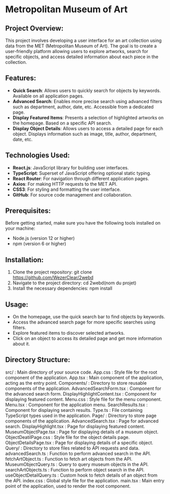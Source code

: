 # Metropolitan Museum of Art

## Project Overview:
This project involves developing a user interface for an art collection using data from the MET (Metropolitan Museum of Art). The goal is to create a user-friendly platform allowing users to explore artworks, search for specific objects, and access detailed information about each piece in the collection.

## Features:
- **Quick Search**: Allows users to quickly search for objects by keywords. Available on all application pages.
- **Advanced Search**: Enables more precise search using advanced filters such as department, author, date, etc. Accessible from a dedicated page.
- **Display Featured Items**: Presents a selection of highlighted artworks on the homepage. Based on a specific API search.
- **Display Object Details**: Allows users to access a detailed page for each object. Displays information such as image, title, author, department, date, etc.

## Technologies Used:
- **React.js**: JavaScript library for building user interfaces.
- **TypeScript**: Superset of JavaScript offering optional static typing.
- **React Router**: For navigation through different application pages.
- **Axios**: For making HTTP requests to the MET API.
- **CSS3**: For styling and formatting the user interface.
- **GitHub**: For source code management and collaboration.

## Prerequisites:
Before getting started, make sure you have the following tools installed on your machine:
- Node.js (version 12 or higher)
- npm (version 6 or higher)

## Installation:
1. Clone the project repository:
git clone https://github.com/WezerClear/2webd
2. Navigate to the project directory:
cd 2webd(nom du projet)
3. Install the necessary dependencies:
npm install
## Usage:
- On the homepage, use the quick search bar to find objects by keywords.
- Access the advanced search page for more specific searches using filters.
- Explore featured items to discover selected artworks.
- Click on an object to access its detailed page and get more information about it.

## Directory Structure:
src/ : Main directory of your source code.
  App.css : Style file for the root component of the application.
  App.tsx : Main component of the application, acting as the entry point.
  Components/ : Directory to store reusable components of the application.
    AdvancedSearchForm.tsx : Component for the advanced search form.
    DisplayHighlightContent.tsx : Component for displaying featured content.
    Menu.css : Style file for the menu component.
    Menu.tsx : Component for the application menu.
    SearchResults.tsx : Component for displaying search results.
    Type.ts : File containing TypeScript types used in the application.
  Page/ : Directory to store page components of the application.
    AdvancedSearch.tsx : Page for advanced search.
    DisplayHighlight.tsx : Page for displaying featured content.
    MuseumObjectPage.tsx : Page for displaying details of a museum object.
    ObjectDeatilPage.css : Style file for the object details page.
    ObjectDetailsPage.tsx : Page for displaying details of a specific object.
  Query/ : Directory to store files related to API requests and data.
    advancedSearch.ts : Function to perform advanced search in the API.
    fetchArtObject.ts : Function to fetch art objects from the API.
    MuseumObjectQuery.ts : Query to query museum objects in the API.
    searchArtObjects.ts : Function to perform object search in the API.
    useObjectDetailQuery.ts : Custom hook to fetch details of an object from the API.
  index.css : Global style file for the application.
  main.tsx : Main entry point of the application, used to render the root component.
